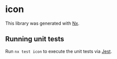 # icon

This library was generated with [Nx](https://nx.dev).

## Running unit tests

Run `nx test icon` to execute the unit tests via [Jest](https://jestjs.io).
